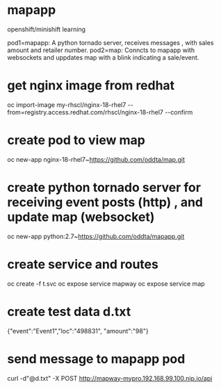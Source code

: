 # mapapp
openshift/minishift learning

pod1=mapapp: A python tornado server,  receives messages , with sales amount and retailer number.
pod2=map: Conncts to mapapp with websockets and uppdates map with a blink indicating a sale/event.

# get nginx image from redhat
oc import-image my-rhscl/nginx-18-rhel7 --from=registry.access.redhat.com/rhscl/nginx-18-rhel7 --confirm

# create pod to view map
oc new-app nginx-18-rhel7~https://github.com/oddta/map.git

# create python tornado server for receiving event posts (http) , and update map (websocket)
oc new-app python:2.7~https://github.com/oddta/mapapp.git
#
# create service and routes
oc create -f t.svc
oc expose service mapway
oc expose service map

# create test data d.txt

{"event":"Event1","loc":"498831", "amount":"98"}
# send message to mapapp pod

curl -d"@d.txt" -X POST http://mapway-mypro.192.168.99.100.nip.io/api
